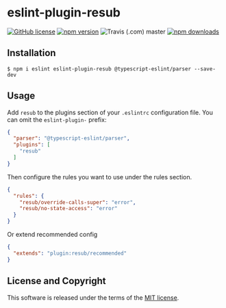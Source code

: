 # eslint-plugin-resub

[![GitHub license](https://img.shields.io/badge/license-MIT-blue.svg?style=flat-square)](https://github.com/a-tarasyuk/eslint-plugin-resub/blob/master/LICENSE) [![npm version](https://img.shields.io/npm/v/eslint-plugin-resub.svg?style=flat-square)](https://www.npmjs.com/package/eslint-plugin-resub) ![Travis (.com) master](https://img.shields.io/travis/com/a-tarasyuk/eslint-plugin-resub/master.svg?style=flat-square) [![npm downloads](https://img.shields.io/npm/dm/eslint-plugin-resub.svg?style=flat-square)](https://www.npmjs.com/package/eslint-plugin-resub)

## Installation

```
$ npm i eslint eslint-plugin-resub @typescript-eslint/parser --save-dev
```

## Usage

Add `resub` to the plugins section of your `.eslintrc` configuration file. You can omit the `eslint-plugin-` prefix:

```json
{
  "parser": "@typescript-eslint/parser",
  "plugins": [
    "resub"
  ]
}
```

Then configure the rules you want to use under the rules section.

```json
{
  "rules": {
    "resub/override-calls-super": "error",
    "resub/no-state-access": "error"
  }
}
```

Or extend recommended config

```json
{
  "extends": "plugin:resub/recommended"
}
```

## License and Copyright

This software is released under the terms of the [MIT license](https://github.com/a-tarasyuk/eslint-plugin-resub/blob/master/LICENSE.md).